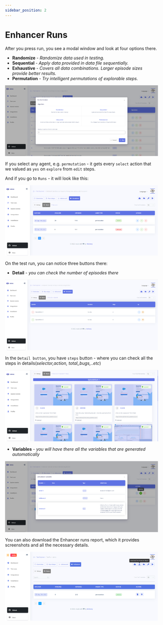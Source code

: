 ```yaml
---
sidebar_position: 2
---
```


# Enhancer Runs

After you press run, you see a modal window and look at four options there.
- **Randomize** - *Randomize data used in testing.*
- **Sequential** - *Apply data provided in data file sequentially.*
- **Exhaustive** - *Covers all data combinations. Larger episode sizes provide better results.*
- **Permutation** - *Try intelligent permutations of explorable steps.*

![Quikly Dashboard](/img/runn.png)

If you select any agent, e.g. `permutation` - it gets every `select` action that we valued as `yes` on `explore` from `edit` steps.
 
 And if you go to `Runs` - it will look like this:

 ![Quikly Dashboard](/img/runn1.png)

On the test run, you can notice three buttons there: 

- **Detail** - *you can check the number of episodes there*

![Quikly Dashboard](/img/detail.png)

In the `Detail button`, you have `steps` button - where you can check all the steps in details(*selector,action, total_bugs,..etc*)

![Quikly Dashboard](/img/steps.png)


- **Variables** - *you will have there all the variables that are generated automatically*

![Quikly Dashboard](/img/v.png)

You can also download the Enhancer runs report, which it provides screenshots and all the necessary details.

![Quikly Dashboard](/img/r1.png)
